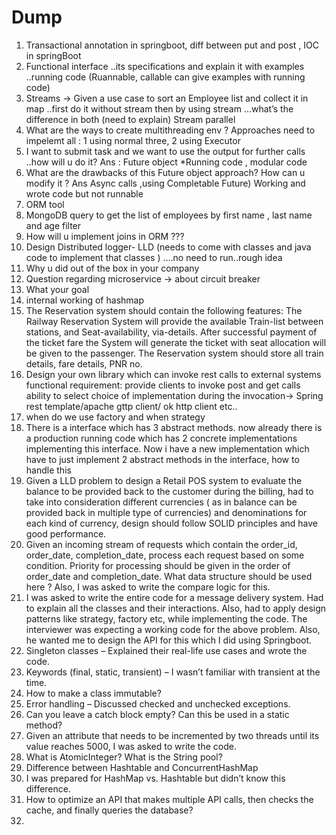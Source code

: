# Dump
1. Transactional annotation in springboot, diff between put and post , IOC in springBoot
2. Functional interface ..its specifications and explain it with examples ..running code
(Ruannable, callable can give examples with running code)
3. Streams -> Given a use case to sort an Employee list and collect it in map ..first do it without stream then by using stream …what’s the difference in both (need to explain)
Stream parallel
4.  What are the ways to create multithreading env ?
    Approaches need to impelemt all : 1 using normal three, 2 using Executor
5.  I want to submit task and we want to use the output for further calls ..how will u do it? Ans : Future object
    *Running code , modular code
6. What are the drawbacks of this Future object approach? How can u modify it ? Ans Async calls ,using Completable Future)
    Working and wrote code but not runnable
7. ORM tool
8. MongoDB query to get the list of employees by first name , last name and age filter
9.  How will u implement joins in ORM ???
10.  Design Distributed logger-
LLD (needs to come with classes and java code to implement that classes ) ….no need to run..rough idea
11. Why u did out of the box in your company
12. Question regarding microservice -> about circuit breaker
13. What your goal
14. internal working of hashmap
15. The Reservation system should contain the following features:
The Railway Reservation System will provide the available Train-list between stations, and Seat-availability, via-details.
After successful payment of the ticket fare the System will generate the ticket with seat allocation will be given to the passenger.
The Reservation system should store all train details, fare details, PNR no.
16. Design your own library which can invoke rest calls to external systems
functional requirement:
provide clients to invoke post and get calls
ability to select choice of implementation during the invocation-> Spring rest template/apache gttp client/ ok http client etc..
17. when do we use factory and when strategy
18. There is a interface which has 3 abstract methods. now already there is a production running code which has 2 concrete implementations implementing this interface. Now i have a new implementation which have to just implement 2 abstract methods in the interface, how to handle this
19. Given a LLD problem to design a Retail POS system to evaluate the balance to be provided back to the customer during the billing, had to take into consideration different currencies ( as in balance can be provided back in multiple type of currencies) and denominations for each kind of currency, design should follow SOLID principles and have good performance.    
20. Given an incoming stream of requests which contain the order_id, order_date, completion_date, process each request based on some condition. Priority for processing should be given in the order of order_date and completion_date. What data structure should be used here ? Also, I was asked to write the compare logic for this.
21. I was asked to write the entire code for a message delivery system. Had to explain all the classes and their interactions. Also, had to apply design patterns like strategy, factory etc, while implementing the code. The interviewer was expecting a working code for the above problem. Also, he wanted me to design the API for this which I did using Springboot.
22. Singleton classes – Explained their real-life use cases and wrote the code.
23. Keywords (final, static, transient) – I wasn’t familiar with transient at the time.
24. How to make a class immutable?
25. Error handling – Discussed checked and unchecked exceptions.
26. Can you leave a catch block empty? Can this be used in a static method?
27. Given an attribute that needs to be incremented by two threads until its value reaches 5000, I was asked to write the code.
28. What is AtomicInteger? What is the String pool?
29. Difference between Hashtable and ConcurrentHashMap
30. I was prepared for HashMap vs. Hashtable but didn’t know this difference.
31. How to optimize an API that makes multiple API calls, then checks the cache, and finally queries the database?
32. 
